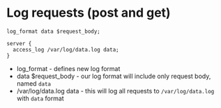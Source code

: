 # Log requests (post and get)

```nginx
log_format data $request_body;

server {
  access_log /var/log/data.log data;
}
```

- log_format - defines new log format
- data $request_body - our log format will include only request body, named ```data```
- /var/log/data.log data - this will log all requests to ```/var/log/data.log``` with ```data``` format
